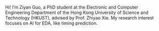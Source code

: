 Hi! I’m Ziyan Guo, a PhD student at the Electronic and Computer Engineering Department of the Hong Kong University of Science and Technology (HKUST), advised by Prof. Zhiyao Xie. My research interest focuses on AI for EDA, like timing prediction.

